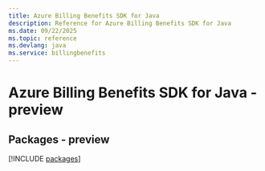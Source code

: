 ```yaml
---
title: Azure Billing Benefits SDK for Java
description: Reference for Azure Billing Benefits SDK for Java
ms.date: 09/22/2025
ms.topic: reference
ms.devlang: java
ms.service: billingbenefits
---
```

# Azure Billing Benefits SDK for Java - preview
## Packages - preview
[!INCLUDE [packages](billing-benefits-index.md)]